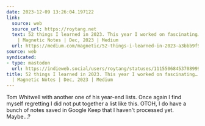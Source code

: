 ```yaml
---
date: 2023-12-09 13:26:04.197122
link:
  source: web
  source_url: https://roytang.net
  text: 52 things I learned in 2023. This year I worked on fascinating… | by Tom Whitwell
    | Magnetic Notes | Dec, 2023 | Medium
  url: https://medium.com/magnetic/52-things-i-learned-in-2023-a3bbb9f9323d
source: web
syndicated:
- type: mastodon
  url: https://indieweb.social/users/roytang/statuses/111550684537089990
title: 52 things I learned in 2023. This year I worked on fascinating… | by Tom Whitwell
  | Magnetic Notes | Dec, 2023 | Medium
---
```


Tom Whitwell with another one of his year-end lists. Once again I find myself regretting I did not put together a list like this. OTOH, I do have a bunch of notes saved in Google Keep that I haven't processed yet. Maybe...?
